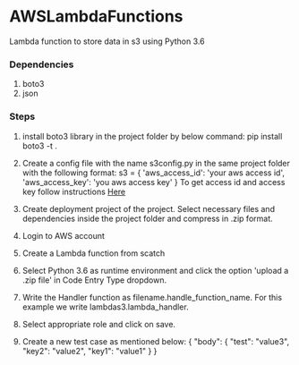 # AWSLambdaFunctions
Lambda function to store data in s3 using Python 3.6

### Dependencies
1) boto3
2) json

### Steps
1. install boto3 library in the project folder by below command:
pip install boto3 -t .

2. Create a config file with the name s3config.py in the same project folder with the following format:
s3 = {
    'aws_access_id': 'your aws access id',
    'aws_access_key': 'you aws access key'
}
To get access id and access key follow instructions [Here](http://docs.aws.amazon.com/general/latest/gr/managing-aws-access-keys.html)

3. Create deployment project of the project. Select necessary files and dependencies inside the project folder and compress in .zip format.

4. Login to AWS account

5. Create a Lambda function from scatch

6. Select Python 3.6 as runtime environment and click the option 'upload a .zip file' in Code Entry Type dropdown.

7. Write the Handler function as filename.handle_function_name. For this example we write lambdas3.lambda_handler.

8. Select appropriate role and click on save.

9. Create a new test case as mentioned below:
{
"body": 
      {
  "test": "value3",
  "key2": "value2",
  "key1": "value1"
      }
}
